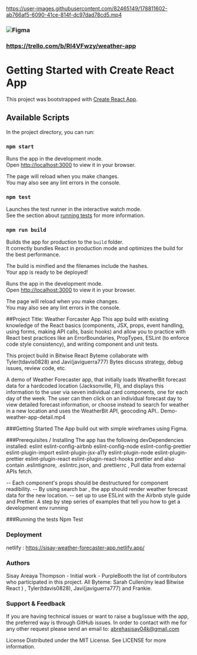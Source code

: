 

https://user-images.githubusercontent.com/82465149/178811602-ab766af5-6090-41ce-814f-dc97dad78cd5.mp4

### ![Figma](https://user-images.githubusercontent.com/82465149/171688172-a95ef2bb-d6bc-4555-8ff0-ab8ade73fa4b.png)

### https://trello.com/b/Rl4VFwzy/weather-app

 # Getting Started with Create React App

This project was bootstrapped with [Create React App](https://github.com/facebook/create-react-app).

## Available Scripts

In the project directory, you can run:

### `npm start`

Runs the app in the development mode.\
Open [http://localhost:3000](http://localhost:3000) to view it in your browser.

The page will reload when you make changes.\
You may also see any lint errors in the console.

### `npm test`

Launches the test runner in the interactive watch mode.\
See the section about [running tests](https://facebook.github.io/create-react-app/docs/running-tests) for more information.

### `npm run build`

Builds the app for production to the `build` folder.\
It correctly bundles React in production mode and optimizes the build for the best performance.

The build is minified and the filenames include the hashes.\
Your app is ready to be deployed!

Runs the app in the development mode.\
Open [http://localhost:3000](http://localhost:3000) to view it in your browser.

The page will reload when you make changes.\
You may also see any lint errors in the console.

##Project Title: Weather Forcaster App
 This app build with existing knowledge of the React basics (components, JSX, props, event handling, using forms, making API calls, basic hooks) and allow you to practice with React best practices like an ErrorBoundaries, PropTypes, ESLint (to enforce code style consistency), and writing component and unit tests.

This project build in Bitwise React Byteme collaborate with Tyler(tdavis0828) and Javi(javiguerra777) Bytes  discuss strategy, debug issues, review code, etc. 

A demo of Weather Forecaster app, that initially loads WeatherBit forecast data for a hardcoded location (Jacksonville, Fl), and displays this information to the user via seven individual card components, one for each day of the week. The user can then click on an individual forecast day to view detailed forecast information, or choose instead to search for weather in a new location and uses the WeatherBit API,  geocoding API..  Demo-weather-app-detail.mp4

###Getting Started
The App build out with simple wireframes using Figma. 

###Prerequisites / Installing
The app has the following devDependencies installed: eslint eslint-config-airbnb eslint-config-node eslint-config-prettier eslint-plugin-import eslint-plugin-jsx-a11y eslint-plugin-node eslint-plugin-prettier eslint-plugin-react eslint-plugin-react-hooks prettier and also contain .eslintignore, .eslintrc.json, and .prettierrc , Pull data from external APIs fetch.


 -- Each component's props should be destructured for component readibility.
 -- By using search bar , the app should render weather forecast data for the new location.
 -- set up to use ESLint with the Airbnb style guide and Prettier.
A step by step series of examples that tell you how to get a development env running

###Running the tests
Npm Test 

### Deployment
netlify : https://sisay-weather-forecaster-app.netlify.app/

### Authors
Sisay Areaya Thompson - Initial work - PurpleBooth
the list of contributors who participated in this project. All Byteme: Sarah Cullen(my lead Bitwise React ) , Tyler(tdavis0828), Javi(javiguerra777) and Frankie.
### Support & Feedback
If you are having technical issues or want to raise a bug/issue with the app, the preferred way is through GitHub issues. In order to contact with me for any other request please send an email to: abrehasisay04k@gmail.com

License
Distributed under the MIT License. See LICENSE for more information.

